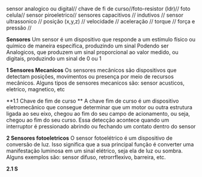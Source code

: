 sensor analogico ou digital// chave de fi de curso//foto-resistor (ldr)// foto celula// sensor piroeletrico// sensores capacitivos // indutivos // sensor ultrassonico // posição (x,y,z) // velocidade // aceleração // torque // força e pressão //

**Sensores**
Um sensor é um dispositivo que responde a um estímulo físico ou químico de maneira específica, produzindo um sinal
Podendo ser Analogicos, que produzem um sinal proporcional ao valor medido, ou digitais, produzindo um sinal de 0 ou 1

**1 Sensores Mecanicos**
Os sensores mecânicos são dispositivos que detectam posições, movimentos ou presença por meio de recursos mecânicos.  Alguns tipos de sensores mecanicos são: sensor acusticos, eletrico, magnetico, etc

**1.1 Chave de fim de curso **
A chave fim de curso é um dispositivo eletromecânico que consegue determinar que um motor ou outra estrutura ligada ao seu eixo, chegou ao fim do seu campo de acionamento, ou seja, chegou ao fim do seu curso. Essa detecção acontece quando um interruptor é pressionado abrindo ou fechando um contato dentro do sensor

**2 Sensores fotoeletricos**
O sensor fotoelétrico é um dispositivo de conversão de luz. Isso significa que a sua principal função é converter uma manifestação luminosa em um sinal elétrico, seja ela de luz ou sombra. Alguns exemplos são: sensor difuso, retrorrflexivo, barreira, etc.

**2.1 S**
